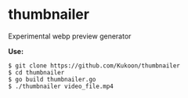 # thumbnailer
Experimental webp preview generator

**Use:**
```
$ git clone https://github.com/Kukoon/thumbnailer
$ cd thumbnailer
$ go build thumbnailer.go
$ ./thumbnailer video_file.mp4
```
